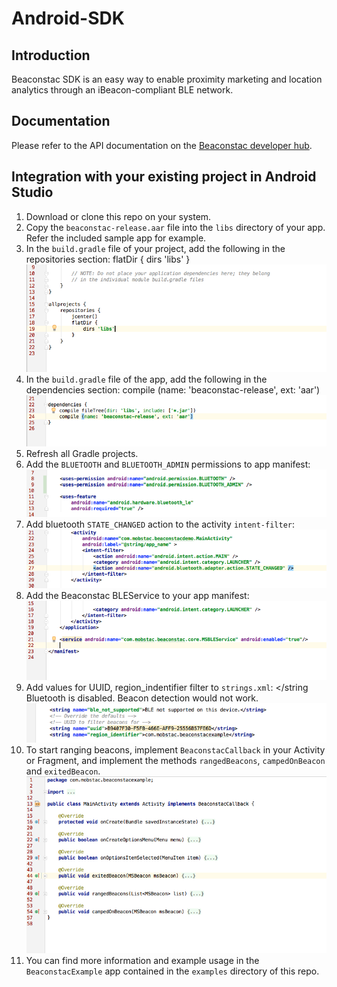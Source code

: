 # Android-SDK

## Introduction

Beaconstac SDK is an easy way to enable proximity marketing and location analytics through an iBeacon-compliant BLE network. 

## Documentation

Please refer to the API documentation on the [Beaconstac developer hub](https://beaconstac.github.io/Android-SDK/).

## Integration with your existing project in Android Studio

1. Download or clone this repo on your system.
2. Copy the `beaconstac-release.aar` file into the `libs` directory of your app. Refer the included sample app for example.
3. In the `build.gradle` file of your project, add the following in the repositories section:
        flatDir {
            dirs 'libs'
        }
![](images/repositories.png "Repositories")
4. In the `build.gradle` file of the app, add the following in the dependencies section:
        compile (name: 'beaconstac-release', ext: 'aar')
![](images/dependencies.png "Dependencies")
5. Refresh all Gradle projects.
6. Add the `BLUETOOTH` and `BLUETOOTH_ADMIN` permissions to app manifest:
        <uses-permission android:name="android.permission.BLUETOOTH" />
        <uses-permission android:name="android.permission.BLUETOOTH_ADMIN" />
![](images/permissions.png "Permissions")
7. Add bluetooth `STATE_CHANGED` action to the activity `intent-filter`:
        <action android:name="android.bluetooth.adapter.action.STATE_CHANGED" />
![](images/actions.png "Actions")
6. Add the Beaconstac BLEService to your app manifest:
        <service android:name="com.mobstac.beaconstac.core.MSBLEService" android:enabled="true"/>
![](images/bleservice.png "BLEService")
7. Add values for UUID, region_indentifier filter to `strings.xml`:
        <!-- Override the defaults -->
        <string name="uuid"><!-- UUID to filter beacons by --></string>
        <string name="region_identifier"><!-- unique identifier for beacons --></string
        <!-- Optional: Override text message to be displayed when Bluetooth is disabled -->
        <string name="ble_disabled_text">Bluetooth is disabled. Beacon detection would not work.</string>
![](images/resources.png "Resources")
8. To start ranging beacons, implement `BeaconstacCallback` in your Activity or Fragment, and implement the methods `rangedBeacons`, `campedOnBeacon` and `exitedBeacon`.
![](images/callbacks.png "Callbacks")
9. You can find more information and example usage in the `BeaconstacExample` app contained in the `examples` directory of this repo.